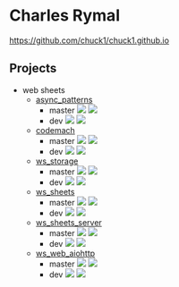 Charles Rymal
=============

https://github.com/chuck1/chuck1.github.io

Projects
--------

- web sheets
  - [async_patterns](https://github.com/chuck1/async_patterns)
    - master
      [![][async_patterns_travis_master]][async_patterns_travis]
      [![][async_patterns_codecov_master]][async_patterns_codecov]
    - dev
      [![][async_patterns_travis_dev]][async_patterns_travis]
      [![][async_patterns_codecov_dev]][async_patterns_codecov]
  - [codemach](https://github.com/chuck1/codemach)
    - master
      [![][codemach_travis_master]][codemach_travis]
      [![][codemach_codecov_master]][codemach_codecov]
    - dev
      [![][codemach_travis_dev]][codemach_travis]
      [![][codemach_codecov_dev]][codemach_codecov]
  - [ws_storage](https://github.com/chuck1/ws_storage)
    - master
      [![][ws_storage_travis_master]][ws_storage_travis]
      [![][ws_storage_codecov_master]][ws_storage_codecov]
    - dev
      [![][ws_storage_travis_dev]][ws_storage_travis]
      [![][ws_storage_codecov_dev]][ws_storage_codecov]
  - [ws_sheets](https://github.com/chuck1/ws_sheets)
    - master
      [![][ws_sheets_travis_master]][ws_sheets_travis]
      [![][ws_sheets_codecov_master]][ws_sheets_codecov]
    - dev
      [![][ws_sheets_travis_dev]][ws_sheets_travis]
      [![][ws_sheets_codecov_dev]][ws_sheets_codecov]
  - [ws_sheets_server](https://github.com/chuck1/ws_sheets_server)
    - master
      [![][ws_sheets_server_travis_master]][ws_sheets_server_travis]
      [![][ws_sheets_server_codecov_master]][ws_sheets_server_codecov]
    - dev
      [![][ws_sheets_server_travis_dev]][ws_sheets_server_travis]
      [![][ws_sheets_server_codecov_dev]][ws_sheets_server_codecov]
  - [ws_web_aiohttp](https://github.com/chuck1/ws_web_aiohttp)
    - master
      [![][ws_web_aiohttp_travis_master]][ws_web_aiohttp_travis]
      [![][ws_web_aiohttp_codecov_master]][ws_web_aiohttp_codecov]
    - dev
      [![][ws_web_aiohttp_travis_dev]][ws_web_aiohttp_travis]
      [![][ws_web_aiohttp_codecov_dev]][ws_web_aiohttp_codecov]

[async_patterns_travis]: https://travis-ci.org/chuck1/async_patterns
[async_patterns_travis_master]: https://travis-ci.org/chuck1/async_patterns.svg?branch=master
[async_patterns_travis_dev]: https://travis-ci.org/chuck1/async_patterns.svg?branch=dev
[async_patterns_codecov]: https://codecov.io/gh/chuck1/async_patterns
[async_patterns_codecov_master]: https://codecov.io/gh/chuck1/async_patterns/branch/master/graph/badge.svg
[async_patterns_codecov_dev]: https://codecov.io/gh/chuck1/async_patterns/branch/dev/graph/badge.svg

[codemach_travis]: https://travis-ci.org/chuck1/codemach
[codemach_travis_master]: https://travis-ci.org/chuck1/codemach.svg?branch=master
[codemach_travis_dev]: https://travis-ci.org/chuck1/codemach.svg?branch=dev
[codemach_codecov]: https://codecov.io/gh/chuck1/codemach
[codemach_codecov_master]: https://codecov.io/gh/chuck1/codemach/branch/master/graph/badge.svg
[codemach_codecov_dev]: https://codecov.io/gh/chuck1/codemach/branch/dev/graph/badge.svg

[ws_storage_travis]: https://travis-ci.org/chuck1/ws_storage
[ws_storage_travis_master]: https://travis-ci.org/chuck1/ws_storage.svg?branch=master
[ws_storage_travis_dev]: https://travis-ci.org/chuck1/ws_storage.svg?branch=dev
[ws_storage_codecov]: https://codecov.io/gh/chuck1/ws_storage
[ws_storage_codecov_master]: https://codecov.io/gh/chuck1/ws_storage/branch/master/graph/badge.svg
[ws_storage_codecov_dev]: https://codecov.io/gh/chuck1/ws_storage/branch/dev/graph/badge.svg

[ws_sheets_travis]: https://travis-ci.org/chuck1/ws_sheets
[ws_sheets_travis_master]: https://travis-ci.org/chuck1/ws_sheets.svg?branch=master
[ws_sheets_travis_dev]: https://travis-ci.org/chuck1/ws_sheets.svg?branch=dev
[ws_sheets_codecov]: https://codecov.io/gh/chuck1/ws_sheets
[ws_sheets_codecov_master]: https://codecov.io/gh/chuck1/ws_sheets/branch/master/graph/badge.svg
[ws_sheets_codecov_dev]: https://codecov.io/gh/chuck1/ws_sheets/branch/dev/graph/badge.svg

[ws_sheets_server_travis]: https://travis-ci.org/chuck1/ws_sheets_server
[ws_sheets_server_travis_master]: https://travis-ci.org/chuck1/ws_sheets_server.svg?branch=master
[ws_sheets_server_travis_dev]: https://travis-ci.org/chuck1/ws_sheets_server.svg?branch=dev
[ws_sheets_server_codecov]: https://codecov.io/gh/chuck1/ws_sheets_server
[ws_sheets_server_codecov_master]: https://codecov.io/gh/chuck1/ws_sheets_server/branch/master/graph/badge.svg
[ws_sheets_server_codecov_dev]: https://codecov.io/gh/chuck1/ws_sheets_server/branch/dev/graph/badge.svg

[ws_web_aiohttp_travis]: https://travis-ci.org/chuck1/ws_web_aiohttp
[ws_web_aiohttp_travis_master]: https://travis-ci.org/chuck1/ws_web_aiohttp.svg?branch=master
[ws_web_aiohttp_travis_dev]: https://travis-ci.org/chuck1/ws_web_aiohttp.svg?branch=dev
[ws_web_aiohttp_codecov]: https://codecov.io/gh/chuck1/ws_web_aiohttp
[ws_web_aiohttp_codecov_master]: https://codecov.io/gh/chuck1/ws_web_aiohttp/branch/master/graph/badge.svg
[ws_web_aiohttp_codecov_dev]: https://codecov.io/gh/chuck1/ws_web_aiohttp/branch/dev/graph/badge.svg

